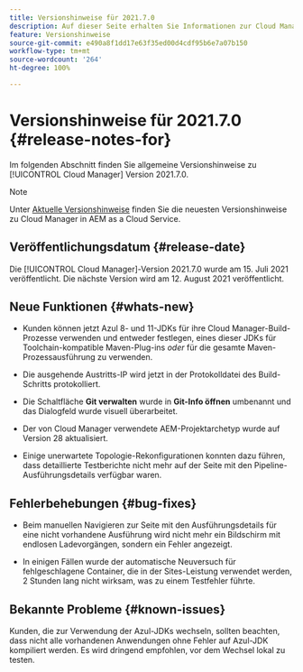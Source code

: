 ```yaml
---
title: Versionshinweise für 2021.7.0
description: Auf dieser Seite erhalten Sie Informationen zur Cloud Manager-Version 2021.7.0.
feature: Versionshinweise
source-git-commit: e490a8f1dd17e63f35ed00d4cdf95b6e7a07b150
workflow-type: tm+mt
source-wordcount: '264'
ht-degree: 100%

---
```


# Versionshinweise für 2021.7.0 {#release-notes-for}

Im folgenden Abschnitt finden Sie allgemeine Versionshinweise zu [!UICONTROL Cloud Manager] Version 2021.7.0.

>[!NOTE]
>Unter [Aktuelle Versionshinweise](https://experienceleague.adobe.com/docs/experience-manager-cloud-service/onboarding/getting-access/release-notes-cloud-manager/release-notes-cm-current.html?lang=de#getting-access) finden Sie die neuesten Versionshinweise zu Cloud Manager in AEM as a Cloud Service.

## Veröffentlichungsdatum {#release-date}

Die [!UICONTROL Cloud Manager]-Version 2021.7.0 wurde am 15. Juli 2021 veröffentlicht.
Die nächste Version wird am 12. August 2021 veröffentlicht.

## Neue Funktionen {#whats-new}

* Kunden können jetzt Azul 8- und 11-JDKs für ihre Cloud Manager-Build-Prozesse verwenden und entweder festlegen, eines dieser JDKs für Toolchain-kompatible Maven-Plug-ins *oder* für die gesamte Maven-Prozessausführung zu verwenden.

* Die ausgehende Austritts-IP wird jetzt in der Protokolldatei des Build-Schritts protokolliert.

* Die Schaltfläche **Git verwalten** wurde in **Git-Info öffnen** umbenannt und das Dialogfeld wurde visuell überarbeitet.

* Der von Cloud Manager verwendete AEM-Projektarchetyp wurde auf Version 28 aktualisiert.

* Einige unerwartete Topologie-Rekonfigurationen konnten dazu führen, dass detaillierte Testberichte nicht mehr auf der Seite mit den Pipeline-Ausführungsdetails verfügbar waren.

## Fehlerbehebungen {#bug-fixes}

* Beim manuellen Navigieren zur Seite mit den Ausführungsdetails für eine nicht vorhandene Ausführung wird nicht mehr ein Bildschirm mit endlosen Ladevorgängen, sondern ein Fehler angezeigt.

* In einigen Fällen wurde der automatische Neuversuch für fehlgeschlagene Container, die in der Sites-Leistung verwendet werden, 2 Stunden lang nicht wirksam, was zu einem Testfehler führte.

## Bekannte Probleme {#known-issues}

Kunden, die zur Verwendung der Azul-JDKs wechseln, sollten beachten, dass nicht alle vorhandenen Anwendungen ohne Fehler auf Azul-JDK kompiliert werden. Es wird dringend empfohlen, vor dem Wechsel lokal zu testen.